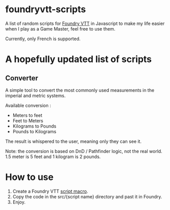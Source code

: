 # foundryvtt-scripts

A list of random scripts for [Foundry VTT](https://foundryvtt.com/) in Javascript to make my life easier when I play as a Game Master, feel free to use them.

Currently, only French is supported.

# A hopefully updated list of scripts

## Converter

A simple tool to convert the most commonly used measurements in the imperial and metric systems.

Available conversion :
- Meters to feet
- Feet to Meters
- Kilograms to Pounds
- Pounds to Kilograms

The result is whispered to the user, meaning only they can see it.

Note: the conversion is based on DnD / Pathfinder logic, not the real world. 1.5 meter is 5 feet and 1 kilogram is 2 pounds.

# How to use

1. Create a Foundry VTT [script macro](https://foundryvtt.com/article/macros/).
2. Copy the code in the src/{script name} directory and past it in Foundry.
3. Enjoy.
